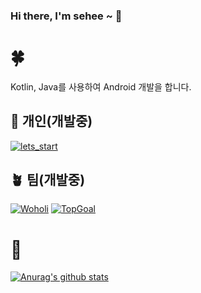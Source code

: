 ### Hi there, I'm sehee ~ 👋

# 🍀 
Kotlin, Java를 사용하여 Android 개발을 합니다.  
  
  
  
     
     
## 🌵 개인(개발중)
[![lets_start](https://github-readme-stats.vercel.app/api/pin/?username=sea1hee&repo=lets_start)](https://github.com/sea1hee/lets_start)

## 🪴 팀(개발중)
[![Woholi](https://github-readme-stats.vercel.app/api/pin/?username=sea1hee&repo=Woholi)](https://github.com/sea1hee/Woholi)
[![TopGoal](https://github-readme-stats.vercel.app/api/pin/?username=sea1hee&repo=TopGoal)](https://github.com/sea1hee/TopGoal)




# 🌳
  [![Anurag's github stats](https://github-readme-stats.vercel.app/api?username=sea1hee&show_icons=true&count_private=true)](https://github.com/anuraghazra/github-readme-stats)
